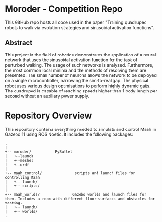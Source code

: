 # Moroder - Competition Repo
This GitHub repo hosts all code used in the paper "Training quadruped robots to walk via evolution strategies and sinusoidal activation functions".
## Abstract
This project in the field of robotics demonstrates the application of a neural network that uses the sinusoidal activation function for the task of perturbed walking. The usage of such networks is analysed. Furthermore, the most common local minima and the methods of resolving them are presented. The small number of neurons allows the network to be deployed on a single microcontroller, narrowing the sim-to-real gap. The physical robot uses various design optimisations to perform highly dynamic gaits. The quadruped is capable of reaching speeds higher than 1 body length per second without an auxiliary power supply.
# Repository Overview
This repository contains everything needed to simulate and control Maah in Gazebo 11 using ROS Noetic. It includes the following packages:
```
.
|
+-- moroder/           PyBullet
|   +--launch             
|   +--meshes
|   +--urdf
|
+-- maah_control/               scripts and launch files for controlling Maah
|   +-- launch/
|   +-- scripts/
|
+-- maah_worlds/               Gazebo worlds and launch files for them. Includes a room with different floor surfaces and obstacles for testing.
|   +-- launch/
|   +-- worlds/
.
```
